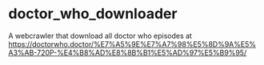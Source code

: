 # doctor_who_downloader
A webcrawler that download all doctor who episodes at 
https://doctorwho.doctor/%E7%A5%9E%E7%A7%98%E5%8D%9A%E5%A3%AB-720P-%E4%B8%AD%E8%8B%B1%E5%AD%97%E5%B9%95/
